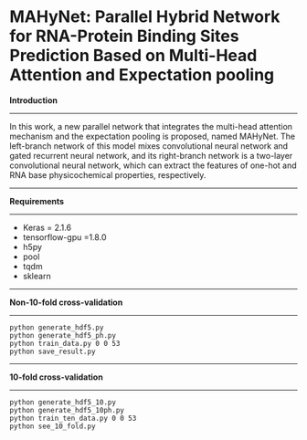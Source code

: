 # MAHyNet: Parallel Hybrid Network for RNA-Protein Binding Sites Prediction Based on Multi-Head Attention and Expectation pooling
**Introduction**
****
   In this work, a new parallel network that integrates the multi-head attention mechanism and the expectation pooling is proposed, named MAHyNet. The left-branch network of this model mixes convolutional neural network and gated recurrent neural network, and its right-branch network is a two-layer convolutional neural network, which can extract the features of one-hot and RNA base physicochemical properties, respectively.
****
**Requirements**
****
* Keras = 2.1.6  
* tensorflow-gpu =1.8.0  
* h5py  
* pool  
* tqdm  
* sklearn
****
**Non-10-fold cross-validation**
****
```
python generate_hdf5.py
python generate_hdf5_ph.py
python train_data.py 0 0 53 
python save_result.py
```
****
**10-fold cross-validation**
****
```
python generate_hdf5_10.py 
python generate_hdf5_10ph.py
python train_ten_data.py 0 0 53  
python see_10_fold.py  
```
